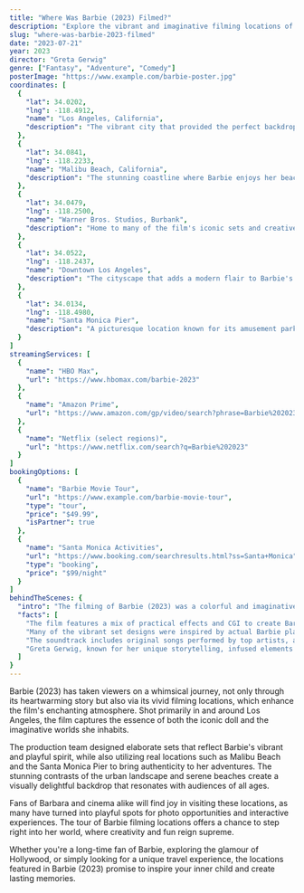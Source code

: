 ```yaml
---
title: "Where Was Barbie (2023) Filmed?"
description: "Explore the vibrant and imaginative filming locations of Barbie (2023), from stunning sets to picturesque landscapes."
slug: "where-was-barbie-2023-filmed"
date: "2023-07-21"
year: 2023
director: "Greta Gerwig"
genre: ["Fantasy", "Adventure", "Comedy"]
posterImage: "https://www.example.com/barbie-poster.jpg"
coordinates: [
  { 
    "lat": 34.0202, 
    "lng": -118.4912, 
    "name": "Los Angeles, California", 
    "description": "The vibrant city that provided the perfect backdrop for Barbie's adventures."
  },
  { 
    "lat": 34.0841, 
    "lng": -118.2233, 
    "name": "Malibu Beach, California", 
    "description": "The stunning coastline where Barbie enjoys her beach days."
  },
  { 
    "lat": 34.0479, 
    "lng": -118.2500, 
    "name": "Warner Bros. Studios, Burbank", 
    "description": "Home to many of the film's iconic sets and creative magic."
  },
  { 
    "lat": 34.0522, 
    "lng": -118.2437, 
    "name": "Downtown Los Angeles", 
    "description": "The cityscape that adds a modern flair to Barbie's world."
  },
  { 
    "lat": 34.0134, 
    "lng": -118.4980, 
    "name": "Santa Monica Pier", 
    "description": "A picturesque location known for its amusement park vibes, featured in several scenes."
  }
]
streamingServices: [
  {
    "name": "HBO Max",
    "url": "https://www.hbomax.com/barbie-2023"
  },
  {
    "name": "Amazon Prime",
    "url": "https://www.amazon.com/gp/video/search?phrase=Barbie%202023"
  },
  {
    "name": "Netflix (select regions)",
    "url": "https://www.netflix.com/search?q=Barbie%202023"
  }
]
bookingOptions: [
  {
    "name": "Barbie Movie Tour",
    "url": "https://www.example.com/barbie-movie-tour",
    "type": "tour",
    "price": "$49.99",
    "isPartner": true
  },
  {
    "name": "Santa Monica Activities",
    "url": "https://www.booking.com/searchresults.html?ss=Santa+Monica",
    "type": "booking",
    "price": "$99/night"
  }
]
behindTheScenes: {
  "intro": "The filming of Barbie (2023) was a colorful and imaginative endeavor, showcasing a blend of live-action and vibrant sets that brought the iconic doll to life in a unique way.",
  "facts": [
    "The film features a mix of practical effects and CGI to create Barbie's dreamlike world.",
    "Many of the vibrant set designs were inspired by actual Barbie playsets from throughout the decades.",
    "The soundtrack includes original songs performed by top artists, adding to the movie's colorful vibe.",
    "Greta Gerwig, known for her unique storytelling, infused elements of humor and feminism into the narrative."
  ]
}
---
```


<BarbieGuide />

Barbie (2023) has taken viewers on a whimsical journey, not only through its heartwarming story but also via its vivid filming locations, which enhance the film's enchanting atmosphere. Shot primarily in and around Los Angeles, the film captures the essence of both the iconic doll and the imaginative worlds she inhabits.

The production team designed elaborate sets that reflect Barbie's vibrant and playful spirit, while also utilizing real locations such as Malibu Beach and the Santa Monica Pier to bring authenticity to her adventures. The stunning contrasts of the urban landscape and serene beaches create a visually delightful backdrop that resonates with audiences of all ages.

Fans of Barbara and cinema alike will find joy in visiting these locations, as many have turned into playful spots for photo opportunities and interactive experiences. The tour of Barbie filming locations offers a chance to step right into her world, where creativity and fun reign supreme. 

Whether you're a long-time fan of Barbie, exploring the glamour of Hollywood, or simply looking for a unique travel experience, the locations featured in Barbie (2023) promise to inspire your inner child and create lasting memories.